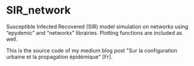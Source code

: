 # SIR_network

Susceptible Infected Recovered (SIR) model simulation on networks using “epydemic” and “networkx” librairies. Plotting functions are included as well.

This is the source code of my medium blog post "Sur la configuration urbaine et la propagation épidémique" [Fr].
